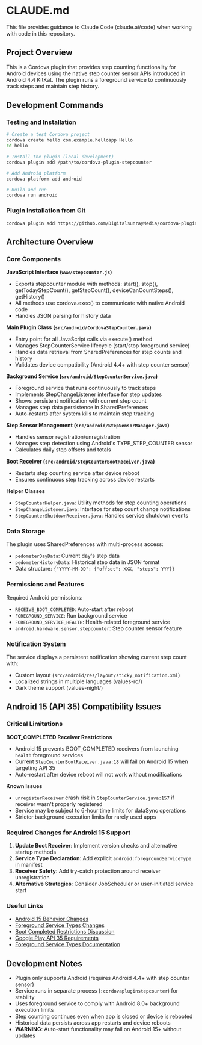 # CLAUDE.md

This file provides guidance to Claude Code (claude.ai/code) when working with code in this repository.

## Project Overview

This is a Cordova plugin that provides step counting functionality for Android devices using the native step counter sensor APIs introduced in Android 4.4 KitKat. The plugin runs a foreground service to continuously track steps and maintain step history.

## Development Commands

### Testing and Installation
```bash
# Create a test Cordova project
cordova create hello com.example.helloapp Hello
cd hello

# Install the plugin (local development)
cordova plugin add /path/to/cordova-plugin-stepcounter

# Add Android platform
cordova platform add android

# Build and run
cordova run android
```

### Plugin Installation from Git
```bash
cordova plugin add https://github.com/DigitalsunrayMedia/cordova-plugin-stepcounter.git
```

## Architecture Overview

### Core Components

**JavaScript Interface (`www/stepcounter.js`)**
- Exports stepcounter module with methods: start(), stop(), getTodayStepCount(), getStepCount(), deviceCanCountSteps(), getHistory()
- All methods use cordova.exec() to communicate with native Android code
- Handles JSON parsing for history data

**Main Plugin Class (`src/android/CordovaStepCounter.java`)**
- Entry point for all JavaScript calls via execute() method
- Manages StepCounterService lifecycle (start/stop foreground service)
- Handles data retrieval from SharedPreferences for step counts and history
- Validates device compatibility (Android 4.4+ with step counter sensor)

**Background Service (`src/android/StepCounterService.java`)**
- Foreground service that runs continuously to track steps
- Implements StepChangeListener interface for step updates
- Shows persistent notification with current step count
- Manages step data persistence in SharedPreferences
- Auto-restarts after system kills to maintain step tracking

**Step Sensor Management (`src/android/StepSensorManager.java`)**
- Handles sensor registration/unregistration
- Manages step detection using Android's TYPE_STEP_COUNTER sensor
- Calculates daily step offsets and totals

**Boot Receiver (`src/android/StepCounterBootReceiver.java`)**
- Restarts step counting service after device reboot
- Ensures continuous step tracking across device restarts

**Helper Classes**
- `StepCounterHelper.java`: Utility methods for step counting operations
- `StepChangeListener.java`: Interface for step count change notifications
- `StepCounterShutdownReceiver.java`: Handles service shutdown events

### Data Storage

The plugin uses SharedPreferences with multi-process access:
- `pedometerDayData`: Current day's step data
- `pedometerHistoryData`: Historical step data in JSON format
- Data structure: `{"YYYY-MM-DD": {"offset": XXX, "steps": YYY}}`

### Permissions and Features

Required Android permissions:
- `RECEIVE_BOOT_COMPLETED`: Auto-start after reboot
- `FOREGROUND_SERVICE`: Run background service
- `FOREGROUND_SERVICE_HEALTH`: Health-related foreground service
- `android.hardware.sensor.stepcounter`: Step counter sensor feature

### Notification System

The service displays a persistent notification showing current step count with:
- Custom layout (`src/android/res/layout/sticky_notification.xml`)
- Localized strings in multiple languages (values-ro/)
- Dark theme support (values-night/)

## Android 15 (API 35) Compatibility Issues

### Critical Limitations

**BOOT_COMPLETED Receiver Restrictions**
- Android 15 prevents BOOT_COMPLETED receivers from launching `health` foreground services
- Current `StepCounterBootReceiver.java:18` will fail on Android 15 when targeting API 35
- Auto-restart after device reboot will not work without modifications

**Known Issues**
- `unregisterReceiver` crash risk in `StepCounterService.java:157` if receiver wasn't properly registered
- Service may be subject to 6-hour time limits for dataSync operations
- Stricter background execution limits for rarely used apps

### Required Changes for Android 15 Support

1. **Update Boot Receiver**: Implement version checks and alternative startup methods
2. **Service Type Declaration**: Add explicit `android:foregroundServiceType` in manifest
3. **Receiver Safety**: Add try-catch protection around receiver unregistration
4. **Alternative Strategies**: Consider JobScheduler or user-initiated service start

### Useful Links

- [Android 15 Behavior Changes](https://developer.android.com/about/versions/15/behavior-changes-15)
- [Foreground Service Types Changes](https://developer.android.com/about/versions/15/changes/foreground-service-types)
- [Boot Completed Restrictions Discussion](https://stackoverflow.com/questions/78664990/android-15-boot-completed-receiver-is-not-able-to-launch-a-foreground-service)
- [Google Play API 35 Requirements](https://learn.buildfire.com/en/articles/11713286-how-to-comply-with-google-play-s-android-15-api-35-requirement)
- [Foreground Service Types Documentation](https://developer.android.com/develop/background-work/services/fg-service-types)

## Development Notes

- Plugin only supports Android (requires Android 4.4+ with step counter sensor)
- Service runs in separate process (`:cordovapluginstepcounter`) for stability
- Uses foreground service to comply with Android 8.0+ background execution limits
- Step counting continues even when app is closed or device is rebooted
- Historical data persists across app restarts and device reboots
- **WARNING**: Auto-start functionality may fail on Android 15+ without updates